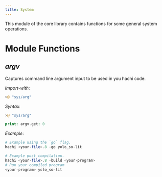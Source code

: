 ```yaml
---
title: System
---
```


This module of the core library contains functions for some general system operations.

# Module Functions
## *argv*
Captures command line argument input to be used in you hachi code.

*Import-with*:

```php
>@ "sys/arg"
```

*Syntax*:

```php
>@ "sys/arg"

print: argv.get: 0
```

*Example*:

```php
# Example using the `go` flag. 
hachi <your-file>.8 -go yolo_so-lit

# Example post compilation.
hachi <your-file>.8 -build <your-program>
# Run your compiled program
<your-program> yolo_so-lit
```
